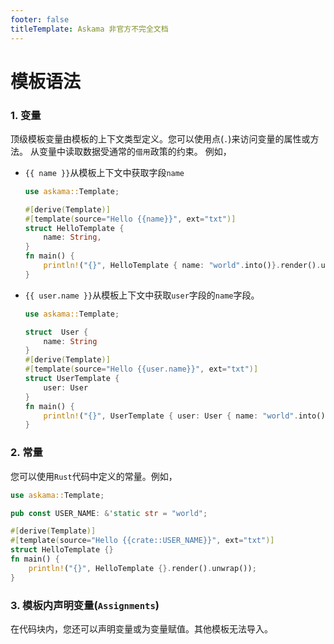 ```yaml
---
footer: false
titleTemplate: Askama 非官方不完全文档
---
```


# 模板语法

### 1. 变量
顶级模板变量由模板的上下文类型定义。您可以使用点(`.`)来访问变量的属性或方法。
从变量中读取数据受通常的`借用`政策的约束。 例如，
- <span v-pre>`{{ name }}`</span>从模板上下文中获取字段`name`
  ```rust
  use askama::Template;
  
  #[derive(Template)]
  #[template(source="Hello {{name}}", ext="txt")]
  struct HelloTemplate {
      name: String,
  }
  fn main() {
      println!("{}", HelloTemplate { name: "world".into()}.render().unwrap());
  }
  ```
- <span v-pre>`{{ user.name }}`</span>从模板上下文中获取`user`字段的`name`字段。
  ```rust
  use askama::Template;
  
  struct  User {
      name: String
  }
  #[derive(Template)]
  #[template(source="Hello {{user.name}}", ext="txt")]
  struct UserTemplate {
      user: User
  }
  fn main() {
      println!("{}", UserTemplate { user: User { name: "world".into() }}.render().unwrap())
  } 
  ```
### 2. 常量
您可以使用`Rust`代码中定义的常量。例如，
  ```rust
  use askama::Template;
  
  pub const USER_NAME: &'static str = "world";
  
  #[derive(Template)]
  #[template(source="Hello {{crate::USER_NAME}}", ext="txt")]
  struct HelloTemplate {}
  fn main() {
      println!("{}", HelloTemplate {}.render().unwrap());
  }
  ```
### 3. 模板内声明变量(`Assignments`)
在代码块内，您还可以声明变量或为变量赋值。其他模板无法导入。

